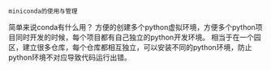                                                                          miniconda的使用与管理

简单来说conda有什么用？
方便的创建多个python虚拟环境，方便多个python项目同时开发的时候，每个项目都有自己独立的python开发环境。
相当于在一个园区，建立很多仓库，每个仓库都相互独立，可以安装不同的python环境，防止python环境不对应导致代码运行出错。

